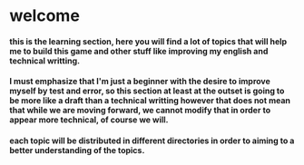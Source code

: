 # welcome 

#### this is the learning section, here you will find a lot of topics that will help me to build this game and other stuff like improving my english and technical writting.

#### I must emphasize that I'm just a beginner with the desire to improve myself by test and error, so this section at least at the outset is going to be more like a draft than a technical writting however that does not mean that while we are moving forward, we cannot modify that in order to appear more technical, of course we will.

#### each topic will be distributed in different directories in order to aiming to a better understanding of the topics.

